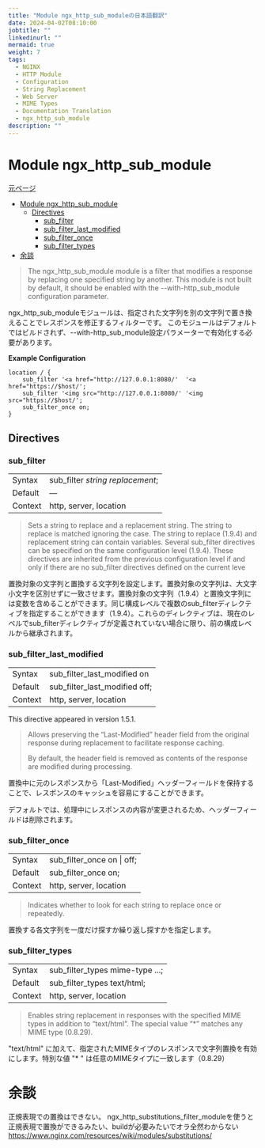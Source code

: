 ```yaml
---
title: "Module ngx_http_sub_moduleの日本語翻訳"
date: 2024-04-02T08:10:00
jobtitle: ""
linkedinurl: ""
mermaid: true
weight: 7
tags:
  - NGINX
  - HTTP Module
  - Configuration
  - String Replacement
  - Web Server
  - MIME Types
  - Documentation Translation
  - ngx_http_sub_module
description: ""
---
```


# Module ngx_http_sub_module

[元ページ](https://nginx.org/en/docs/http/ngx_http_sub_module.html)

- [Module ngx\_http\_sub\_module](#module-ngx_http_sub_module)
  - [Directives](#directives)
    - [sub\_filter](#sub_filter)
    - [sub\_filter\_last\_modified](#sub_filter_last_modified)
    - [sub\_filter\_once](#sub_filter_once)
    - [sub\_filter\_types](#sub_filter_types)
- [余談](#余談)

>The ngx_http_sub_module module is a filter that modifies a response by replacing one specified string by another.
This module is not built by default, it should be enabled with the --with-http_sub_module configuration parameter.

ngx_http_sub_moduleモジュールは、指定された文字列を別の文字列で置き換えることでレスポンスを修正するフィルターです。
このモジュールはデフォルトではビルドされず、--with-http_sub_module設定パラメーターで有効化する必要があります。

**Example Configuration**

```config
location / {
    sub_filter '<a href="http://127.0.0.1:8080/'  '<a href="https://$host/';
    sub_filter '<img src="http://127.0.0.1:8080/' '<img src="https://$host/';
    sub_filter_once on;
}
```

## Directives

### sub_filter

|  |  |
| ---- | ---- |
|Syntax| sub_filter *string* *replacement*;|
|Default| — |
|Context| http, server, location|

>Sets a string to replace and a replacement string. The string to replace is matched ignoring the case. The string to replace (1.9.4) and replacement string can contain variables. Several sub_filter directives can be specified on the same configuration level (1.9.4). These directives are inherited from the previous configuration level if and only if there are no sub_filter directives defined on the current leve

置換対象の文字列と置換する文字列を設定します。置換対象の文字列は、大文字小文字を区別せずに一致させます。置換対象の文字列（1.9.4）と置換文字列には変数を含めることができます。同じ構成レベルで複数のsub_filterディレクティブを指定することができます（1.9.4）。これらのディレクティブは、現在のレベルでsub_filterディレクティブが定義されていない場合に限り、前の構成レベルから継承されます。

### sub_filter_last_modified

|  |  |
| ---- | ---- |
|Syntax| sub_filter_last_modified on | off; |
|Default| sub_filter_last_modified off; |
|Context| http, server, location |
This directive appeared in version 1.5.1.

>Allows preserving the “Last-Modified” header field from the original response during replacement to facilitate response caching.
>
>By default, the header field is removed as contents of the response are modified during processing.

置換中に元のレスポンスから「Last-Modified」ヘッダーフィールドを保持することで、レスポンスのキャッシュを容易にすることができます。

デフォルトでは、処理中にレスポンスの内容が変更されるため、ヘッダーフィールドは削除されます。

### sub_filter_once

|  |  |
| ---- | ---- |
|Syntax| sub_filter_once on \| off;|
|Default| sub_filter_once on; |
|Context| http, server, location |

>Indicates whether to look for each string to replace once or repeatedly.

置換する各文字列を一度だけ探すか繰り返し探すかを指定します。

### sub_filter_types

|  |  |
| ---- | ---- |
|Syntax| sub_filter_types mime-type ...;|
|Default| sub_filter_types text/html; |
|Context| http, server, location|

>Enables string replacement in responses with the specified MIME types in addition to “text/html”. The special value “*” matches any MIME type (0.8.29).

"text/html" に加えて、指定されたMIMEタイプのレスポンスで文字列置換を有効にします。特別な値 "* " は任意のMIMEタイプに一致します（0.8.29）

# 余談

正規表現での置換はできない。
ngx_http_substitutions_filter_moduleを使うと正規表現で置換ができるみたい、buildが必要みたいでオラ全然わからない
<https://www.nginx.com/resources/wiki/modules/substitutions/>
